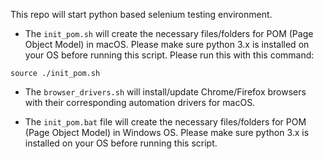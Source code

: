 This repo will start python based selenium testing environment.  

 - The `init_pom.sh` will create the necessary files/folders for POM (Page Object Model) in macOS.  Please make sure python 3.x is installed on your OS before running this script. Please run this with this command:
```
source ./init_pom.sh
```
  
- The `browser_drivers.sh` will install/update Chrome/Firefox browsers with their corresponding automation drivers for macOS.

- The `init_pom.bat` file will create the necessary files/folders for POM (Page Object Model) in Windows OS.  Please make sure python 3.x is installed on your OS before running this script.


